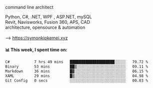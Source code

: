 command line architect

Python, C#, .NET, WPF , ASP.NET, mySQL <br>
Revit, Navisworks, Fusion 360, APS, CAD <br>
architecture, opensource & automation<br>
<br>
--> https://symonkipkemei.xyz

#### 📊 This week, I spent time on:
<!--START_SECTION:waka-->

```txt
C#           7 hrs 49 mins   ████████████████████░░░░░   79.72 %
Binary       53 mins         ██▒░░░░░░░░░░░░░░░░░░░░░░   09.11 %
Markdown     36 mins         █▓░░░░░░░░░░░░░░░░░░░░░░░   06.15 %
XAML         29 mins         █▒░░░░░░░░░░░░░░░░░░░░░░░   04.98 %
Git Config   0 secs          ░░░░░░░░░░░░░░░░░░░░░░░░░   00.03 %
```

<!--END_SECTION:waka-->
